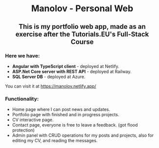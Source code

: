 # <p align="center"> Manolov - Personal Web </p>
## <p align="center">This is my portfolio web app, made as an exercise after the Tutorials.EU's Full-Stack Course</p>
### Here we have:
- **Angular with TypeScript client** - deployed at Netlify.
- **ASP.Net Core server with REST API** - deployed at Railway.
- **SQL Server DB** - deployed at Azure.

You can visit it at https://manolov.netlify.app/
### Functionality:
- Home page where I can post news and updates.
- Portfolio page with finished and in progress projects.
- CV interactive page.
- Contact page, everyone is free to leave a feedback. (got flood protection)
- Admin panel with CRUD operations for my posts and projects, also for editing my CV, and reading the messages.
